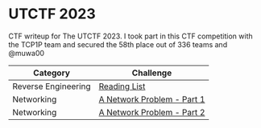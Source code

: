 # UTCTF 2023
CTF writeup for The UTCTF 2023. I took part in this CTF competition with the TCP1P team and secured the 58th place out of 336 teams and @muwa00

| Category | Challenge |
| --- | --- |
| Reverse Engineering | [Reading List](/2023/UTCTF%202023/Reading%20List/)
| Networking | [A Network Problem - Part 1](/2023/UTCTF%202023/A%20Network%20Problem%20-%20Part%201/)
| Networking | [A Network Problem - Part 2](/2023/UTCTF%202023/A%20Network%20Problem%20-%20Part%202/)